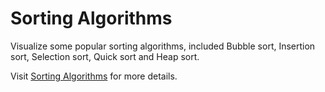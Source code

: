 # Sorting Algorithms

Visualize some popular sorting algorithms, included Bubble sort, Insertion sort, Selection sort, Quick sort and Heap sort.

Visit [Sorting Algorithms](https://vietkhoatran.github.io/sorting-algorithms/) for more details.
